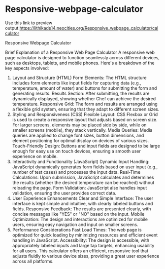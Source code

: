 # Responsive-webpage-calculator
Use this link to preview output:https://lithikads14.neocities.org/Responsive_webpage_calculator/calculator

Responsive Webpage Calculator

Brief Explanation of a Responsive Web Page Calculator
A responsive web page calculator is designed to function seamlessly across different devices, such as desktops, tablets, and mobile phones. Here's a breakdown of the key aspects involved:

1. Layout and Structure (HTML)
Form Elements: The HTML structure includes form elements like input fields for capturing data (e.g., temperature, amount of water) and buttons for submitting the form and generating results.
Results Section: After submitting, the results are dynamically displayed, showing whether Chef can achieve the desired temperature.
Responsive Grid: The form and results are arranged using a flexible grid system, ensuring that they adapt to different screen sizes.
2. Styling and Responsiveness (CSS)
Flexible Layout: CSS Flexbox or Grid is used to create a responsive layout that adjusts based on screen size. For larger screens, elements may be placed side by side, while on smaller screens (mobile), they stack vertically.
Media Queries: Media queries are applied to change font sizes, button dimensions, and element positioning for optimal display on devices of various sizes.
Touch-Friendly Design: Buttons and input fields are designed to be large enough for easy use on touch devices, ensuring a smooth user experience on mobile.
3. Interactivity and Functionality (JavaScript)
Dynamic Input Handling: JavaScript dynamically generates form fields based on user input (e.g., number of test cases) and processes the input data.
Real-Time Calculations: Upon submission, JavaScript calculates and determines the results (whether the desired temperature can be reached) without reloading the page.
Form Validation: JavaScript also handles input validation, ensuring the user provides correct data.
4. User Experience Enhancements
Clear and Simple Interface: The user interface is kept simple and intuitive, with clearly labeled buttons and fields.
Responsive Feedback: The results are presented clearly, with concise messages like "YES" or "NO" based on the input.
Mobile Optimization: The design and interactions are optimized for mobile users, ensuring easy navigation and input on smaller screens.
5. Performance Considerations
Fast Load Times: The web page is optimized for quick loading by minimizing resources and efficient event handling in JavaScript.
Accessibility: The design is accessible, with appropriately labeled inputs and large tap targets, enhancing usability for all users.
This calculator offers an efficient, responsive tool that adjusts fluidly to various device sizes, providing a great user experience across all platforms.
